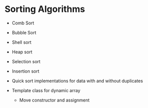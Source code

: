 # Sorting Algorithms

* Comb Sort
* Bubble Sort
* Shell sort
* Heap sort
* Selection sort
* Insertion sort
* Quick sort implementations for data with and without duplicates


* Template class for dynamic array
	* Move constructor and assignment